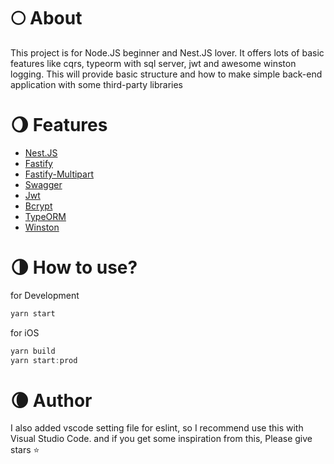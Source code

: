 # 🌕 About

This project is for Node.JS beginner and Nest.JS lover. It offers lots of basic features like cqrs, typeorm with sql server, jwt and awesome winston logging. This will provide basic structure and how to make simple back-end application with some third-party libraries

# 🌖 Features

- [Nest.JS](https://www.npmjs.com/package/@nestjs/core)
- [Fastify](https://www.npmjs.com/package/@nestjs/platform-fastify)
- [Fastify-Multipart](https://www.npmjs.com/package/fastify-multipart)
- [Swagger](https://www.npmjs.com/package/@nestjs/swagger)
- [Jwt](https://www.npmjs.com/package/@nestjs/jwt)
- [Bcrypt](https://www.npmjs.com/package/bcrypt)
- [TypeORM](https://www.npmjs.com/package/@nestjs/typeorm)
- [Winston](https://www.npmjs.com/package/winston)

# 🌗 How to use?

for Development

```jsx
yarn start
```

for iOS

```jsx
yarn build
yarn start:prod
```

# 🌘 Author

I also added vscode setting file for eslint, so I recommend use this with Visual Studio Code. and if you get some inspiration from this, Please give stars ⭐
